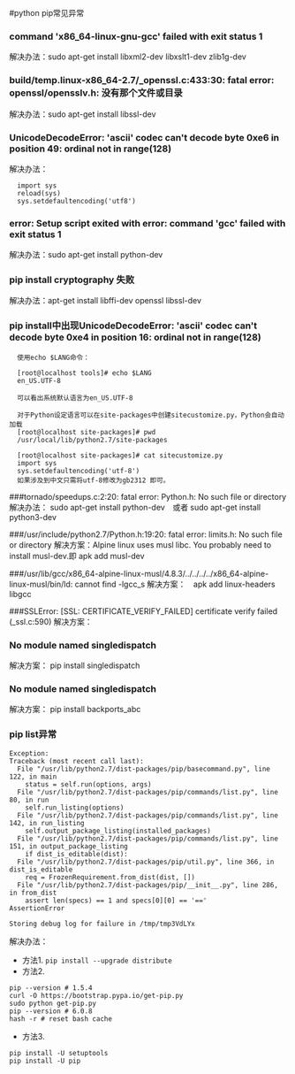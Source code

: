 #python pip常见异常

### command 'x86_64-linux-gnu-gcc' failed with exit status 1
解决办法：sudo apt-get install libxml2-dev libxslt1-dev zlib1g-dev 

### build/temp.linux-x86_64-2.7/_openssl.c:433:30: fatal error: openssl/opensslv.h: 没有那个文件或目录
解决办法：sudo apt-get install libssl-dev

### UnicodeDecodeError: 'ascii' codec can't decode byte 0xe6 in position 49: ordinal not in range(128)
解决办法：

      import sys  
      reload(sys)  
      sys.setdefaultencoding('utf8')  

### error: Setup script exited with error: command 'gcc' failed with exit status 1
解决办法：sudo apt-get install python-dev

### pip install cryptography 失败
解决办法：apt-get install libffi-dev openssl libssl-dev


### pip install中出现UnicodeDecodeError: 'ascii' codec can't decode byte 0xe4 in position 16: ordinal not in range(128)


      使用echo $LANG命令：

      [root@localhost tools]# echo $LANG
      en_US.UTF-8

      可以看出系统默认语言为en_US.UTF-8

      对于Python设定语言可以在site-packages中创建sitecustomize.py，Python会自动加载
      [root@localhost site-packages]# pwd
      /usr/local/lib/python2.7/site-packages

      [root@localhost site-packages]# cat sitecustomize.py
      import sys
      sys.setdefaultencoding('utf-8')
      如果涉及到中文只需将utf-8修改为gb2312 即可。
      
      
###tornado/speedups.c:2:20: fatal error: Python.h: No such file or directory
解决办法： sudo apt-get install python-dev　或者 sudo apt-get install python3-dev


###/usr/include/python2.7/Python.h:19:20: fatal error: limits.h: No such file or directory
解决方案：Alpine linux uses musl libc. You probably need to install musl-dev.即 apk add musl-dev 



###/usr/lib/gcc/x86_64-alpine-linux-musl/4.8.3/../../../../x86_64-alpine-linux-musl/bin/ld: cannot find -lgcc_s
解决方案：　apk add linux-headers libgcc



###SSLError: [SSL: CERTIFICATE_VERIFY_FAILED] certificate verify failed (_ssl.c:590)
解决方案：


### No module named singledispatch
解决方案： pip install singledispatch

### No module named singledispatch
解决方案： pip install backports_abc

### pip list异常
```shell
Exception:
Traceback (most recent call last):
  File "/usr/lib/python2.7/dist-packages/pip/basecommand.py", line 122, in main
    status = self.run(options, args)
  File "/usr/lib/python2.7/dist-packages/pip/commands/list.py", line 80, in run
    self.run_listing(options)
  File "/usr/lib/python2.7/dist-packages/pip/commands/list.py", line 142, in run_listing
    self.output_package_listing(installed_packages)
  File "/usr/lib/python2.7/dist-packages/pip/commands/list.py", line 151, in output_package_listing
    if dist_is_editable(dist):
  File "/usr/lib/python2.7/dist-packages/pip/util.py", line 366, in dist_is_editable
    req = FrozenRequirement.from_dist(dist, [])
  File "/usr/lib/python2.7/dist-packages/pip/__init__.py", line 286, in from_dist
    assert len(specs) == 1 and specs[0][0] == '=='
AssertionError

Storing debug log for failure in /tmp/tmp3VdLYx

```
解决办法：
* 方法1. `pip install --upgrade distribute `
* 方法2. 
```
pip --version # 1.5.4
curl -O https://bootstrap.pypa.io/get-pip.py
sudo python get-pip.py
pip --version # 6.0.8
hash -r # reset bash cache
```
* 方法3.
```
pip install -U setuptools
pip install -U pip
```
